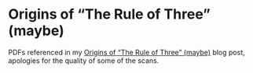 # Origins of “The Rule of Three” (maybe)

PDFs referenced in my [Origins of “The Rule of Three” (maybe)][1] blog post, apologies for the quality of some of the scans.

[1]: https://eoinnoble.com/posts/origins-of-the-rule-of-three/
